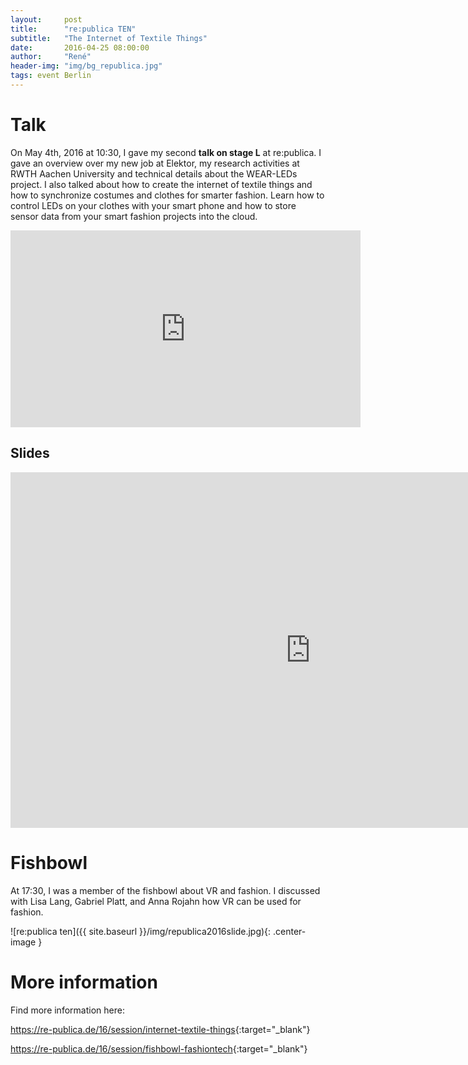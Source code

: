 ```yaml
---
layout:     post
title:      "re:publica TEN"
subtitle:   "The Internet of Textile Things"
date:       2016-04-25 08:00:00
author:     "René"
header-img: "img/bg_republica.jpg"
tags: event Berlin
---
```

# Talk
On May 4th, 2016 at 10:30, I gave my second __talk on stage L__ at re:publica. I gave an overview over my new job at Elektor, my research activities at RWTH Aachen University and technical details about the WEAR-LEDs project. I also talked about how to create the internet of textile things and how to synchronize costumes and clothes for smarter fashion. Learn how to control LEDs on your clothes with your smart phone and how to store sensor data from your smart fashion projects into the cloud.


<div class="videoWrapper">
<iframe width="560" height="315" src="https://www.youtube.com/embed/-gyl7Od3-_U" frameborder="0" allowfullscreen></iframe>
</div>


## Slides
<div class="videoWrapper">
<iframe src="https://docs.google.com/presentation/d/1gnA8nTWYxQCek8CzQJiHVp-G-ZMNdxzrwFaHar1sGPc/embed?start=false&loop=false&delayms=3000" frameborder="0" width="960" height="569" allowfullscreen="true" mozallowfullscreen="true" webkitallowfullscreen="true"></iframe>
</div>

# Fishbowl
At 17:30, I was a member of the fishbowl about VR and fashion. I discussed with Lisa Lang, Gabriel Platt, and Anna Rojahn how VR can be used for fashion.

![re:publica ten]({{ site.baseurl }}/img/republica2016slide.jpg){: .center-image }


# More information

Find more information here:

<https://re-publica.de/16/session/internet-textile-things>{:target="_blank"}

<https://re-publica.de/16/session/fishbowl-fashiontech>{:target="_blank"}
